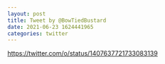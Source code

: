 ```yaml
--- 
layout: post 
title: Tweet by @BowTiedBustard 
date: 2021-06-23 1624441965 
categories: twitter 
--- 
```

https://twitter.com/o/status/1407637721733083139
